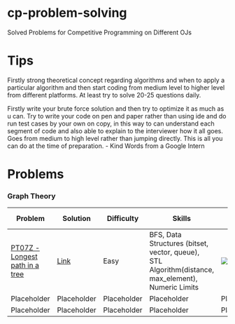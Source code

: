# cp-problem-solving
Solved Problems for Competitive Programming on Different OJs

# Tips
Firstly strong theoretical concept regarding algorithms and when to apply a particular algorithm and then start coding from medium level to higher level  from different platforms. At least try to solve 20-25 questions daily. 

Firstly write your brute force solution and then try to optimize it as much as u can. Try to write your code on pen and paper rather than using ide and do run test cases by your own on copy, in this way to can understand each segment of code and also able to explain to the interviewer how it all goes. Goes from medium to high level rather than jumping directly. This is all you can do at the time of preparation.                    - Kind Words from a Google Intern

# Problems
### Graph Theory
| Problem | Solution | Difficulty | Skills| Build Status |
|-|-|-|-|-|
| [PT07Z - Longest path in a tree](https://www.spoj.com/problems/PT07Z/) | [Link](./SPOJ_PT07Z.cpp) | Easy | BFS, Data Structures (bitset, vector, queue), STL Algorithm(distance, max_element), Numeric Limits | ![](https://github.com/ShayekhBinIslam/cp-problem-solving/workflows/SPOJ_PT07Z/badge.svg)
| Placeholder | Placeholder | Placeholder | Placeholder | Placeholder |
| Placeholder | Placeholder | Placeholder | Placeholder | Placeholder |

